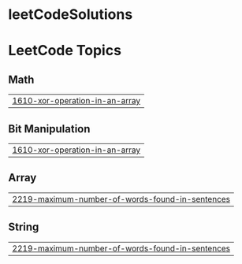 # leetCodeSolutions
<!---LeetCode Topics Start-->
# LeetCode Topics
## Math
|  |
| ------- |
| [1610-xor-operation-in-an-array](https://github.com/Anjaldev-vk/leetCodeSolutions/tree/master/1610-xor-operation-in-an-array) |
## Bit Manipulation
|  |
| ------- |
| [1610-xor-operation-in-an-array](https://github.com/Anjaldev-vk/leetCodeSolutions/tree/master/1610-xor-operation-in-an-array) |
## Array
|  |
| ------- |
| [2219-maximum-number-of-words-found-in-sentences](https://github.com/Anjaldev-vk/leetCodeSolutions/tree/master/2219-maximum-number-of-words-found-in-sentences) |
## String
|  |
| ------- |
| [2219-maximum-number-of-words-found-in-sentences](https://github.com/Anjaldev-vk/leetCodeSolutions/tree/master/2219-maximum-number-of-words-found-in-sentences) |
<!---LeetCode Topics End-->